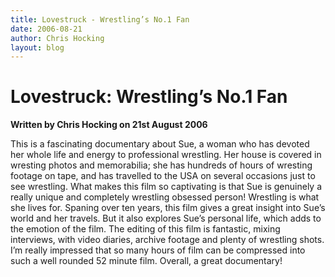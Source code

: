 ```yaml
---
title: Lovestruck - Wrestling’s No.1 Fan
date: 2006-08-21
author: Chris Hocking
layout: blog
---
```

# Lovestruck: Wrestling’s No.1 Fan

**Written by Chris Hocking on 21st August 2006**

This is a fascinating documentary about Sue, a woman who has devoted her whole life and energy to professional wrestling. Her house is covered in wresting photos and memorabilia; she has hundreds of hours of wresting footage on tape, and has travelled to the USA on several occasions just to see wrestling. What makes this film so captivating is that Sue is genuinely a really unique and completely wrestling obsessed person! Wrestling is what she lives for. Spaning over ten years, this film gives a great insight into Sue’s world and her travels. But it also explores Sue’s personal life, which adds to the emotion of the film. The editing of this film is fantastic, mixing interviews, with video diaries, archive footage and plenty of wrestling shots. I’m really impressed that so many hours of film can be compressed into such a well rounded 52 minute film. Overall, a great documentary!